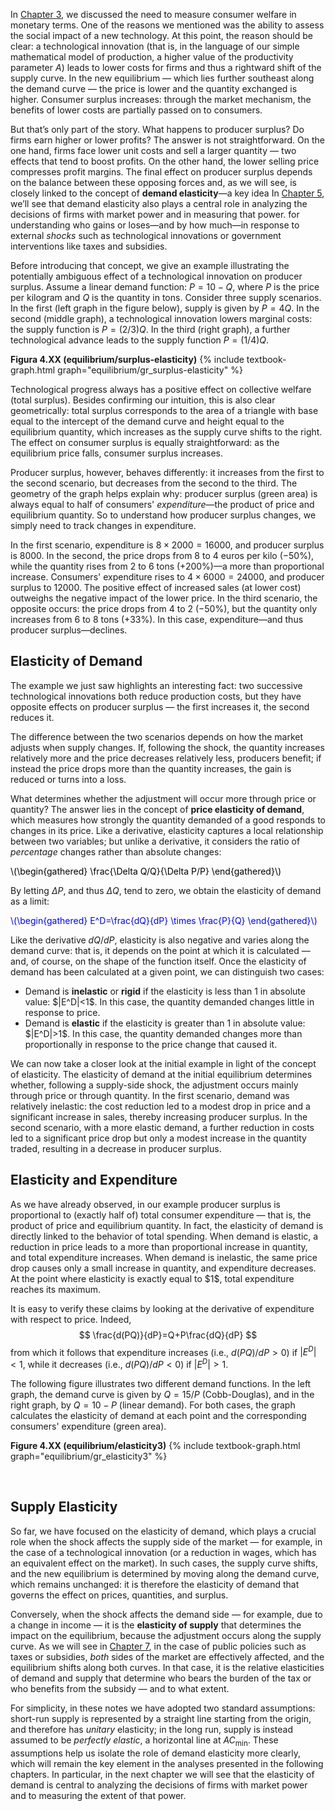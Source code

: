 

In <a href="{{ site.baseurl }}/en/I/2/4">Chapter 3</a>, we discussed the need to measure consumer welfare in monetary terms. One of the reasons we mentioned was the ability to assess the social impact of a new technology. At this point, the reason should be clear: a technological innovation (that is, in the language of our simple mathematical model of production, a higher value of the productivity parameter $A$) leads to lower costs for firms and thus a rightward shift of the supply curve. In the new equilibrium — which lies further southeast along the demand curve — the price is lower and the quantity exchanged is higher. Consumer surplus increases: through the market mechanism, the benefits of lower costs are partially passed on to consumers.

But that’s only part of the story. What happens to producer surplus? Do firms earn higher or lower profits? The answer is not straightforward. On the one hand, firms face lower unit costs and sell a larger quantity — two effects that tend to boost profits. On the other hand, the lower selling price compresses profit margins. The final effect on producer surplus depends on the balance between these opposing forces and, as we will see, is closely linked to the concept of <b>demand elasticity</b>—a key idea
<span class="marginnote">
In <a href="{{ site.baseurl }}/en/II/5">Chapter 5</a>, we’ll see that demand elasticity also plays a central role in analyzing the decisions of firms with market power and in measuring that power.
</span>
for understanding who gains or loses—and by how much—in response to external <i>shocks</i> such as technological innovations or government interventions like taxes and subsidies.

Before introducing that concept, we give an example illustrating the potentially ambiguous effect of a technological innovation on producer surplus. Assume a linear demand function: $P = 10 - Q$, where $P$ is the price per kilogram and $Q$ is the quantity in tons. Consider three supply scenarios. In the first (left graph in the figure below), supply is given by $P = 4Q$. In the second (middle graph), a technological innovation lowers marginal costs: the supply function is $P = (2/3)Q$. In the third (right graph), a further technological advance leads to the supply function $P = (1/4)Q$.

<a id="gr_equilibrium/surplus-elasticity"><strong>Figura 4.XX (equilibrium/surplus-elasticity)</strong></a>
{% include textbook-graph.html graph="equilibrium/gr_surplus-elasticity" %}

Technological progress always has a positive effect on collective welfare (total surplus). Besides confirming our intuition, this is also clear geometrically: total surplus corresponds to the area of a triangle with base equal to the intercept of the demand curve and height equal to the equilibrium quantity, which increases as the supply curve shifts to the right. The effect on consumer surplus is equally straightforward: as the equilibrium price falls, consumer surplus increases.

Producer surplus, however, behaves differently: it increases from the first to the second scenario, but decreases from the second to the third. The geometry of the graph helps explain why: producer surplus (green area) is always equal to half of consumers' <i>expenditure</i>—the product of price and equilibrium quantity. So to understand how producer surplus changes, we simply need to track changes in expenditure.

In the first scenario, expenditure is $8 \times 2000 = 16000$, and producer surplus is $8000$. In the second, the price drops from 8 to 4 euros per kilo (−50%), while the quantity rises from 2 to 6 tons (+200%)—a more than proportional increase. Consumers' expenditure rises to $4 \times 6000 = 24000$, and producer surplus to $12000$. The positive effect of increased sales (at lower cost) outweighs the negative impact of the lower price. In the third scenario, the opposite occurs: the price drops from 4 to 2 (−50%), but the quantity only increases from 6 to 8 tons (+33%). In this case, expenditure—and thus producer surplus—declines.













<h2 id="subsec_elasticity-demand">Elasticity of Demand</h2>
The example we just saw highlights an interesting fact: two successive technological innovations both reduce production costs, but they have opposite effects on producer surplus — the first increases it, the second reduces it.

The difference between the two scenarios depends on how the market adjusts when supply changes. If, following the shock, the quantity increases relatively more and the price decreases relatively less, producers benefit; if instead the price drops more than the quantity increases, the gain is reduced or turns into a loss.

What determines whether the adjustment will occur more through price or quantity? The answer lies in the concept of <b>price elasticity of demand</b>, which measures how strongly the quantity demanded of a good responds to changes in its price. Like a derivative, elasticity captures a local relationship between two variables; but unlike a derivative, it considers the ratio of <i>percentage</i> changes rather than absolute changes:

<p><span style="color: Black;">
\(\begin{gathered}
\frac{\Delta Q/Q}{\Delta P/P}
\end{gathered}\)
</span></p>

By letting $\Delta P$, and thus $\Delta Q$, tend to zero, we obtain the elasticity of demand as a limit:

<p><span style="color: Blue;">
\(\begin{gathered}
 E^D=\frac{dQ}{dP} \times \frac{P}{Q}
\end{gathered}\)
</span></p>

Like the derivative $dQ/dP$, elasticity is also negative and varies along the demand curve: that is, it depends on the point at which it is calculated — and, of course, on the shape of the function itself. Once the elasticity of demand has been calculated at a given point, we can distinguish two cases:
<ul>
  <li>
    Demand is <strong>inelastic</strong> or <b>rigid</b> if the elasticity is less than 1 in absolute value: $|E^D|<1$. In this case, the quantity demanded changes little in response to price.
  </li>
  <li>
    Demand is <strong>elastic</strong> if the elasticity is greater than 1 in absolute value: $|E^D|>1$. In this case, the quantity demanded changes more than proportionally in response to the price change that caused it.
  </li>
</ul>

We can now take a closer look at the initial example in light of the concept of elasticity. The elasticity of demand at the initial equilibrium determines whether, following a supply-side shock, the adjustment occurs mainly through price or through quantity. In the first scenario, demand was relatively inelastic: the cost reduction led to a modest drop in price and a significant increase in sales, thereby increasing producer surplus. In the second scenario, with a more elastic demand, a further reduction in costs led to a significant price drop but only a modest increase in the quantity traded, resulting in a decrease in producer surplus.













<h2 id="subsec_elasticity-expenditure">Elasticity and Expenditure</h2>
As we have already observed, in our example producer surplus is proportional to (exactly half of) total consumer expenditure — that is, the product of price and equilibrium quantity. In fact, the elasticity of demand is directly linked to the behavior of total spending. When demand is elastic, a reduction in price leads to a more than proportional increase in quantity, and total expenditure increases. When demand is inelastic, the same price drop causes only a small increase in quantity, and expenditure decreases. At the point where elasticity is exactly equal to $1$, total expenditure reaches its maximum.

It is easy to verify these claims by looking at the derivative of expenditure with respect to price. Indeed,
$$
\frac{d(PQ)}{dP}=Q+P\frac{dQ}{dP}
$$
from which it follows that expenditure increases (i.e., $d(PQ)/dP>0$) if $|E^D|<1$, while it decreases (i.e., $d(PQ)/dP<0$) if $|E^D|>1$.

The following figure illustrates two different demand functions. In the left graph, the demand curve is given by $Q = 15/P$ (Cobb-Douglas), and in the right graph, by $Q = 10 - P$ (linear demand). For both cases, the graph calculates the elasticity of demand at each point and the corresponding consumers' expenditure (green area).

<a id="gr_equilibrium/elasticity3"><strong>Figure 4.XX (equilibrium/elasticity3)</strong></a>
{% include textbook-graph.html graph="equilibrium/gr_elasticity3" %}



<br>
















<h2 id="subsec_elasticity-supply">Supply Elasticity</h2>

So far, we have focused on the elasticity of demand, which plays a crucial role when the shock affects the supply side of the market — for example, in the case of a technological innovation (or a reduction in wages, which has an equivalent effect on the market). In such cases, the supply curve shifts, and the new equilibrium is determined by moving along the demand curve, which remains unchanged: it is therefore the elasticity of demand that governs the effect on prices, quantities, and surplus.

Conversely, when the shock affects the demand side — for example, due to a change in income — it is the <b>elasticity of supply</b> that determines the impact on the equilibrium, because the adjustment occurs along the supply curve. As we will see in <a href="{{ site.baseurl }}/it/II/7">Chapter 7</a>, in the case of public policies such as taxes or subsidies, <i>both</i> sides of the market are effectively affected, and the equilibrium shifts along both curves. In that case, it is the relative elasticities of demand and supply that determine who bears the burden of the tax or who benefits from the subsidy — and to what extent.

For simplicity, in these notes we have adopted two standard assumptions: short-run supply is represented by a straight line starting from the origin, and therefore has <i>unitary</i> elasticity; in the long run, supply is instead assumed to be <i>perfectly elastic</i>, a horizontal line at $AC_{\text{min}}$. These assumptions help us isolate the role of demand elasticity more clearly, which will remain the key element in the analyses presented in the following chapters. In particular, in the next chapter we will see that the elasticity of demand is central to analyzing the decisions of firms with market power and to measuring the extent of that power.



